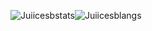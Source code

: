 ![Juiicesbstats](https://github-readme-stats.vercel.app/api?username=juiicesb&show_icons=true&count_private=true&theme=tokyonight)![Juiicesblangs](https://github-readme-stats.vercel.app/api/top-langs/?username=juiicesb&layout=compact&theme=tokyonight)

